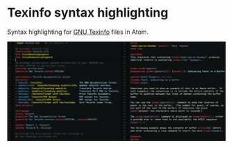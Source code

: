 Texinfo syntax highlighting
===========================

Syntax highlighting for [GNU Texinfo](https://www.gnu.org/software/texinfo/manual/texinfo/texinfo.html) files in Atom.

![“I CAN’T BELIEVE IT’S NOT COPYLEFT!”](https://raw.githubusercontent.com/Alhadis/language-texinfo/147ebd3c585f93a804b3c14127a96226b236b2ec/preview.png)
